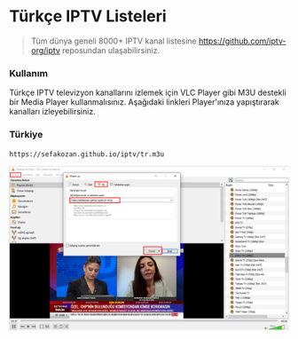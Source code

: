 #  Türkçe IPTV Listeleri
> Tüm dünya geneli 8000+ IPTV kanal listesine https://github.com/iptv-org/iptv reposundan ulaşabilirsiniz.

### Kullanım
Türkçe IPTV televizyon kanallarını izlemek için VLC Player gibi M3U destekli bir Media Player kullanmalısınız. Aşağıdaki linkleri Player'ınıza yapıştırarak kanalları izleyebilirsiniz.

### Türkiye
```text
https://sefakozan.github.io/iptv/tr.m3u
```

![VLC Network Panel](vlc.png)